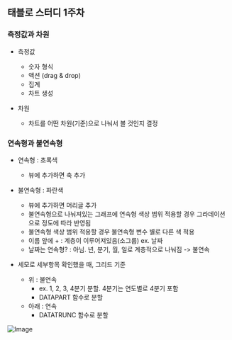 ## 태블로 스터디 1주차

### 측정값과 차원

- 측정값 
    - 숫자 형식
    - 액션 (drag & drop)
    - 집계
    - 차트 생성

- 차원
    - 차트를 어떤 차원(기준)으로 나눠서 볼 것인지 결정


### 연속형과 불연속형

- 연속형 : 초록색
    - 뷰에 추가하면 축 추가

- 불연속형 : 파란색
    - 뷰에 추가하면 머리글 추가
    - 불연속형으로 나눠져있는 그래프에 연속형 색상 범위 적용할 경우 그라데이션으로 정도에 따라 반영됨
    - 불연속형 색상 범위 적용할 경우 불연속형 변수 별로 다른 색 적용
    - 이름 앞에 + : 계층이 이루어져있음(소그룹) ex. 날짜
    - 날짜는 연속형? : 아님. 년, 분기, 월, 일로 계층적으로 나눠짐 -> 불연속

- 세모로 세부항목 확인했을 때, 그리드 기준
    - 위 : 불연속 
        - ex. 1, 2, 3, 4분기 분할. 4분기는 연도별로 4분기 포함
        - DATAPART 함수로 분할
    - 아래 : 연속
        - DATATRUNC 함수로 분할

![Image](https://github.com/user-attachments/assets/43e79a3d-1cd4-4b65-803c-0859ef0c445e)